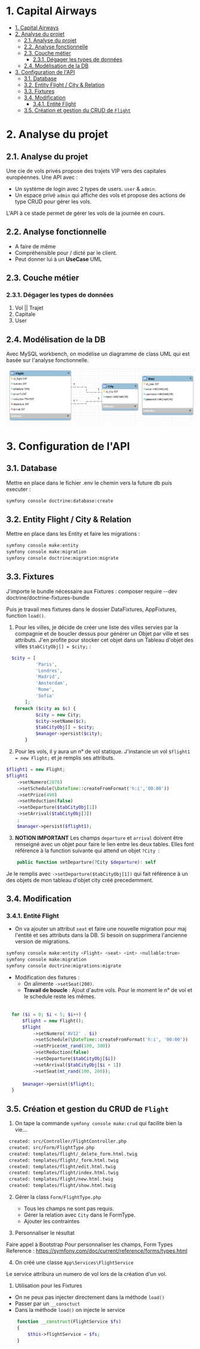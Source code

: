 # 1. Capital Airways
- [1. Capital Airways](#1-capital-airways)
- [2. Analyse du projet](#2-analyse-du-projet)
  - [2.1. Analyse du projet](#21-analyse-du-projet)
  - [2.2. Analyse fonctionnelle](#22-analyse-fonctionnelle)
  - [2.3. Couche métier](#23-couche-métier)
    - [2.3.1. Dégager les types de données](#231-dégager-les-types-de-données)
  - [2.4. Modélisation de la DB](#24-modélisation-de-la-db)
- [3. Configuration de l'API](#3-configuration-de-lapi)
  - [3.1. Database](#31-database)
  - [3.2. Entity Flight / City & Relation](#32-entity-flight--city--relation)
  - [3.3. Fixtures](#33-fixtures)
  - [3.4. Modification](#34-modification)
    - [3.4.1. Entité Flight](#341-entité-flight)
  - [3.5. Création et gestion du CRUD de `Flight`](#35-création-et-gestion-du-crud-de-flight)




# 2. Analyse du projet

## 2.1. Analyse du projet
Une cie de vols privés propose des trajets VIP vers des capitales européennes. 
Une API avec :
- Un système de login avec 2 types de users. `user` & `admin`.
- Un espace privé `admin` qui affiche des vols et propose des actions de type CRUD pour gérer les vols.

L'API à ce stade permet de gérer les vols de la journée en cours.

## 2.2. Analyse fonctionnelle
- A faire de même
- Compréhensible pour / dicté par le client.
- Peut donner lui à un **UseCase** UML

## 2.3. Couche métier

### 2.3.1. Dégager les types de données
  1. Vol || Trajet
  2. Capitale
  3. User

## 2.4. Modélisation de la DB
Avec MySQL workbench, on modélise un diagramme de class UML qui est basée sur l'analyse fonctionnelle.

![diagram_db](diagram_db.jpg)



# 3. Configuration de l'API
## 3.1. Database

Mettre en place dans le fichier .env le chemin vers la future db puis executer :

```bash
symfony console doctrine:database:create

```
## 3.2. Entity Flight / City & Relation

Mettre en place dans les Entity et faire les migrations :

```bash
symfony console make:entity
symfony console make:migration
symfony console doctrine:migration:migrate
```


## 3.3. Fixtures

J'importe le bundle nécessaire aux Fixtures :
composer require --dev doctrine/doctrine-fixtures-bundle

Puis je travail mes fixtures dans le dossier DataFixtures, AppFixtures, function `load()`. 

1.  Pour les villes, je décide de créer une liste des villes servies par la compagnie et de boucler dessus pour générer un Objet par ville et ses attributs. J'en profite pour stocker cet objet dans un Tableau d'objet des villes `$tabCityObj[] = $city;` :
 
 
 ```php
   $city = [
            'Paris',
            'Londres',
            'Madrid',
            'Amsterdam',
            'Rome',
            'Sofia'
        ];
    foreach ($city as $c) {
            $city = new City;
            $city->setName($c);
            $tabCityObj[] = $city;
            $manager->persist($city);
        }
 ```

2. Pour les vols, il y aura un n° de vol statique. J'instancie un vol `$flight1 = new Flight;` et je remplis ses attributs. 

```php
$flight1 = new Flight;
$flight1
    ->setNumero(2878)
    ->setSchedule(\DateTime::createFromFormat('h:i','00:00'))
    ->setPrice(490)
    ->setReduction(false)
    ->setDeparture($tabCityObj[1])
    ->setArrival($tabCityObj[3])
    ;
    $manager->persist($flight1);
```

3. **NOTION IMPORTANT** Les champs `departure` et `arrival` doivent être renseigné avec un objet pour faire le lien entre les deux tables. Elles font référence à la function suivante qui attend un objet `?City `:

```php
    public function setDeparture(?City $departure): self

```

Je le remplis avec `->setDeparture($tabCityObj[1])` qui fait référence à un des objets de mon tableau d'objet city créé precedemment.
 
## 3.4. Modification
### 3.4.1. Entité Flight
- On va ajouter un attribut `seat` et faire une nouvelle migration pour maj l'entité et ses attributs dans la DB. Si besoin on supprimera l'ancienne version de migrations.

```bash
symfony console make:entity <Flight> <seat> <int> <nullable:true>
symfony console make:migration
symfony console doctrine:migrations:migrate
```

- Modification des fixtures :
  - On alimente `->setSeat(200)`.
  - **Travail de boucle** : Ajout d'autre vols. Pour le moment le n° de vol et le schedule reste les mêmes.

```php

  for ($i = 0; $i < 5; $i++) {
      $flight = new Flight();
      $flight
          ->setNumero('AV12' . $i)
          ->setSchedule(\DateTime::createFromFormat('h:i', '00:00'))
          ->setPrice(mt_rand(100, 300))
          ->setReduction(false)
          ->setDeparture($tabCityObj[$i])
          ->setArrival($tabCityObj[$i + 1])
          ->setSeat(mt_rand(100, 200));

      $manager->persist($flight);
  }
```

## 3.5. Création et gestion du CRUD de `Flight`

1. On tape la commande `symfony console make:crud` qui facilite bien la vie...

```bash
 created: src/Controller/FlightController.php
 created: src/Form/FlightType.php
 created: templates/flight/_delete_form.html.twig
 created: templates/flight/_form.html.twig
 created: templates/flight/edit.html.twig
 created: templates/flight/index.html.twig
 created: templates/flight/new.html.twig
 created: templates/flight/show.html.twig
```

2. Gérer la class `Form/FlightType.php`

   - Tous les champs ne sont pas requis.
   - Gérer la relation avec `City` dans le FormType.
   - Ajouter les contraintes

3. Personnaliser le résultat

Faire appel à Bootstrap
Pour personnaliser les champs, Form Types Reference :
https://symfony.com/doc/current/reference/forms/types.html

4. On créé une classe `App\Services\FlightService`

Le service attribura un numero de vol lors de la création d'un vol.
  
  1. Utilisation pour les Fixtures
- On ne peux pas injecter directement dans la méthode `load()`
- Passer par un `__consctuct`
- Dans la méthode `load()` on injecte le service 

```php
    function __construct(FlightService $fs)
    {
        $this->flightService = $fs;    
    }

```
